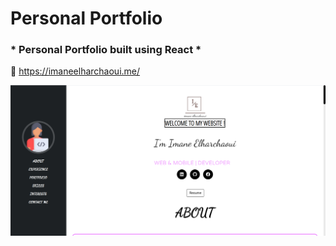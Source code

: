 # Personal Portfolio
### * Personal Portfolio built using React *
:link: https://imaneelharchaoui.me/


<img src="public/Portimage.PNG"/>



